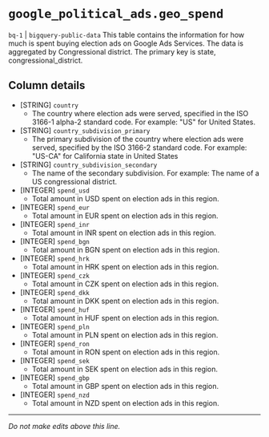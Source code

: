 # `google_political_ads.geo_spend`
`bq-1` | `bigquery-public-data`
This table contains the information for how much is spent buying election ads on Google Ads Services. The data is aggregated by Congressional district. The primary key is state, congressional_district.

## Column details
* [STRING]    `country`
  - The country where election ads were served, specified in the ISO 3166-1 alpha-2 standard code. For example: "US" for United States.
* [STRING]    `country_subdivision_primary`
  - The primary subdivision of the country where election ads were served, specified by the ISO 3166-2 standard code. For example: "US-CA" for California state in United States
* [STRING]    `country_subdivision_secondary`
  - The name of the secondary subdivision. For example: The name of a US congressional district.
* [INTEGER]   `spend_usd`
  - Total amount in USD spent on election ads in this region.
* [INTEGER]   `spend_eur`
  - Total amount in EUR spent on election ads in this region.
* [INTEGER]   `spend_inr`
  - Total amount in INR spent on election ads in this region.
* [INTEGER]   `spend_bgn`
  - Total amount in BGN spent on election ads in this region.
* [INTEGER]   `spend_hrk`
  - Total amount in HRK spent on election ads in this region.
* [INTEGER]   `spend_czk`
  - Total amount in CZK spent on election ads in this region.
* [INTEGER]   `spend_dkk`
  - Total amount in DKK spent on election ads in this region.
* [INTEGER]   `spend_huf`
  - Total amount in HUF spent on election ads in this region.
* [INTEGER]   `spend_pln`
  - Total amount in PLN spent on election ads in this region.
* [INTEGER]   `spend_ron`
  - Total amount in RON spent on election ads in this region.
* [INTEGER]   `spend_sek`
  - Total amount in SEK spent on election ads in this region.
* [INTEGER]   `spend_gbp`
  - Total amount in GBP spent on election ads in this region.
* [INTEGER]   `spend_nzd`
  - Total amount in NZD spent on election ads in this region.

-------------------------------------------------------------------------------
*Do not make edits above this line.*

